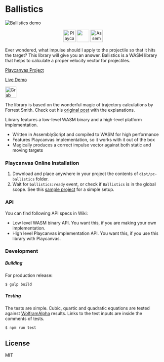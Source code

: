 
# Ballistics

![Ballistics demo](https://forum-files-playcanvas-com.s3.dualstack.eu-west-1.amazonaws.com/original/2X/9/94cfe08a35dfc5d6c09ef81ce4696bcddf3bff34.jpeg)
<p align="center">
  <a href="https://playcanvas.com" target="_blank" rel="noopener"><img height="40" src="https://image4.owler.com/logo/playcanvas_owler_20180323_222343_original.png" alt="Playcanvas logo"></a> <img src="https://i.pinimg.com/originals/97/7b/cd/977bcdeaa028f7350095fa3d5d032584.png" height="40" />
  <a href="https://assemblyscript.org" target="_blank" rel="noopener"><img width="40" src="https://avatars1.githubusercontent.com/u/28916798?s=200&v=4" alt="AssemblyScript logo"></a>
</p>

Ever wondered, what impulse should I apply to the projectile so that it hits the target? This library will give you an answer. Ballistics is a WASM library that helps to calculate a proper velocity vector for projectiles.

[Playcanvas Project](https://playcanvas.com/project/709275/overview/ballistics)

[Live Demo](https://playcanv.as/p/QOb0M5Ud/)

<a href='https://ko-fi.com/P5P61Y9F7' target='_blank'><img height='36' style='border:0px;height:36px;' src='https://cdn.ko-fi.com/cdn/kofi2.png?v=2' border='0' alt='Grab Me a Coffee at ko-fi.com' /></a>

The library is based on the wonderful magic of trajectory calculations by Forrest Smith. Check out his [original post](https://www.forrestthewoods.com/blog/solving_ballistic_trajectories/) with the explanations.

Library features a low-level WASM binary and a high-level platform implementation.

  - Written in AssemblyScript and compiled to WASM for high performance
  - Features Playcanvas implementation, so it works with it out of the box
  - Magically produces a correct impulse vector against both static and moving targets

### Playcanvas Online Installation

1. Download and place anywhere in your project the contents of `dist/pc-ballistics` folder.
2. Wait for `ballistics:ready` event, or check if `Ballistics` is in the global scope.
See this [sample project](https://playcanvas.com/project/709275/overview/ballistics) for a simple setup.

### API
You can find following API specs in Wiki:
- Low level WASM binary API. You want this, if you are making your own implementation.
- High level Playcanvas implementation API. You want this, if you use this library with Playcanvas.

### Development

##### Building
For production release:
```sh
$ gulp build
```
##### Testing
The tests are simple. Cubic, quartic and quadratic equations are tested against [WolframAlpha](https://www.wolframalpha.com/) results. Links to the test inputs are inside the comments of tests.
```sh
$ npm run test
```

License
----

MIT